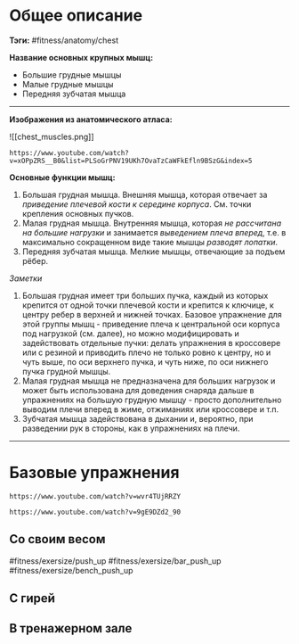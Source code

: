 # Общее описание

**Тэги:** #fitness/anatomy/chest

**Название основных крупных мышц:** 
* Большие грудные мышцы 
* Малые грудные мышцы
* Передняя зубчатая мышца

---

**Изображения из анатомического атласа:**

![[chest_muscles.png]]

```vid
https://www.youtube.com/watch?v=xOPpZRS__B0&list=PLSoGrPNV19UKh7OvaTzCaWFkEfln9BSzG&index=5
```

**Основные функции мышц:**

1. Большая грудная мышца. Внешняя мышца, которая отвечает за *приведение плечевой кости к середине корпуса*. См. точки крепления основных пучков.
2. Малая грудная мышца. Внутренняя мышца, которая *не рассчитана на большие нагрузки* и занимается *выведением плеча вперед*, т.е. в максимально сокращенном виде такие мышцы *разводят лопатки*.
3. Передняя зубчатая мышца. Мелкие мышцы, отвечающие за подъем рёбер. 

*Заметки*
1. Большая грудная имеет три больших пучка, каждый из которых крепится от одной точки плечевой кости и крепится к ключице, к центру ребер в верхней и нижней точках. Базовое упражнение для этой группы мышц - приведение плеча к центральной оси корпуса под нагрузкой (см. далее), но можно модифицировать и задействовать отдельные пучки: делать упражнения в кроссовере или с резиной и приводить плечо не только ровно к центру, но и чуть выше, по оси верхнего пучка, и чуть ниже, по оси нижнего пучка грудной мышцы.
2. Малая грудная мышца не предназначена для больших нагрузок и может быть использована для доведения снаряда дальше в упражнениях на большую грудную мышцу - просто дополнительно выводим плечи вперед в жиме, отжиманиях или кроссовере и т.п.
3. Зубчатая мышца задействована в дыхании и, вероятно, при разведении рук в стороны, как в упражнениях на плечи.


---

# Базовые упражнения

```vid
https://www.youtube.com/watch?v=wvr4TUjRRZY
```

```vid
https://www.youtube.com/watch?v=9gE9DZd2_90
```

## Со своим весом

#fitness/exersize/push_up 
#fitness/exersize/bar_push_up 
#fitness/exersize/bench_push_up 

## С гирей

## В тренажерном зале